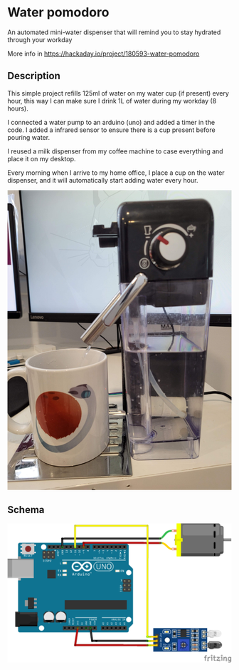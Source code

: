 # Water pomodoro 

An automated mini-water dispenser that will remind you to stay hydrated through your workday

More info in https://hackaday.io/project/180593-water-pomodoro

## Description 

This simple project refills 125ml of water on my water cup (if present) every hour, this way I can make sure I drink 1L of water during my workday (8 hours).

I connected a water pump to an arduino (uno) and added a timer in the code. I added a infrared sensor to ensure there is a cup present before pouring water. 

I reused  a milk dispenser from my coffee machine to case everything and place it on my desktop.

Every morning when I arrive to my home office, I place a cup on the water dispenser, and it will automatically start adding water every hour. 


![](front.jpg) 


## Schema 


![](bb.png) 
